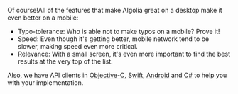 Of course!All of the features that make Algolia great on a desktop make it even better on a mobile:

*   Typo-tolerance: Who is able not to make typos on a mobile? Prove it!
*   Speed: Even though it's getting better, mobile network tend to be slower, making speed even more critical.
*   Relevance: With a small screen, it's even more important to find the best results at the very top of the list.

Also, we have API clients in [Objective-C](https://www.algolia.com/doc/objc), [Swift](https://www.algolia.com/doc/swift), [Android](https://www.algolia.com/doc/android) and [C#](https://github.com/algolia/algoliasearch-client-csharp) to help you with your implementation.
